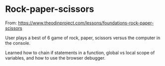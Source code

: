 # Rock-paper-scissors

From: https://www.theodinproject.com/lessons/foundations-rock-paper-scissors

User plays a best of 6 game of rock, paper, scissors versus the computer in the console. 

Learned how to chain if statements in a function, global vs local scope of variables, and how to use the browser debugger.
